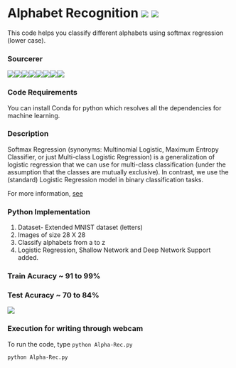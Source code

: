 # Alphabet Recognition [![](https://img.shields.io/github/license/sourcerer-io/hall-of-fame.svg?colorB=ff0000)](https://github.com/akshaybahadur21/Alphabet-Recognition-EMNIST/blob/master/LICENSE.txt)  [![](https://img.shields.io/badge/Akshay-Bahadur-brightgreen.svg?colorB=ff0000)](https://akshaybahadur.com)
This code helps you classify different alphabets using softmax regression (lower case).

### Sourcerer
[![](https://sourcerer.io/fame/akshaybahadur21/akshaybahadur21/Alphabet-Recognition-EMNIST/images/0)](https://sourcerer.io/fame/akshaybahadur21/akshaybahadur21/Alphabet-Recognition-EMNIST/links/0)[![](https://sourcerer.io/fame/akshaybahadur21/akshaybahadur21/Alphabet-Recognition-EMNIST/images/1)](https://sourcerer.io/fame/akshaybahadur21/akshaybahadur21/Alphabet-Recognition-EMNIST/links/1)[![](https://sourcerer.io/fame/akshaybahadur21/akshaybahadur21/Alphabet-Recognition-EMNIST/images/2)](https://sourcerer.io/fame/akshaybahadur21/akshaybahadur21/Alphabet-Recognition-EMNIST/links/2)[![](https://sourcerer.io/fame/akshaybahadur21/akshaybahadur21/Alphabet-Recognition-EMNIST/images/3)](https://sourcerer.io/fame/akshaybahadur21/akshaybahadur21/Alphabet-Recognition-EMNIST/links/3)[![](https://sourcerer.io/fame/akshaybahadur21/akshaybahadur21/Alphabet-Recognition-EMNIST/images/4)](https://sourcerer.io/fame/akshaybahadur21/akshaybahadur21/Alphabet-Recognition-EMNIST/links/4)[![](https://sourcerer.io/fame/akshaybahadur21/akshaybahadur21/Alphabet-Recognition-EMNIST/images/5)](https://sourcerer.io/fame/akshaybahadur21/akshaybahadur21/Alphabet-Recognition-EMNIST/links/5)[![](https://sourcerer.io/fame/akshaybahadur21/akshaybahadur21/Alphabet-Recognition-EMNIST/images/6)](https://sourcerer.io/fame/akshaybahadur21/akshaybahadur21/Alphabet-Recognition-EMNIST/links/6)[![](https://sourcerer.io/fame/akshaybahadur21/akshaybahadur21/Alphabet-Recognition-EMNIST/images/7)](https://sourcerer.io/fame/akshaybahadur21/akshaybahadur21/Alphabet-Recognition-EMNIST/links/7)

### Code Requirements
You can install Conda for python which resolves all the dependencies for machine learning.

### Description
Softmax Regression (synonyms: Multinomial Logistic, Maximum Entropy Classifier, or just Multi-class Logistic Regression) is a generalization of logistic regression that we can use for multi-class classification (under the assumption that the classes are mutually exclusive). In contrast, we use the (standard) Logistic Regression model in binary classification tasks.

For more information, [see](https://www.kdnuggets.com/2016/07/softmax-regression-related-logistic-regression.html)


### Python  Implementation

1) Dataset- Extended MNIST dataset (letters)
2) Images of size 28 X 28
3) Classify alphabets from a to z
4) Logistic Regression, Shallow Network and Deep Network Support added.

### Train Acuracy ~ 91 to 99%
### Test Acuracy ~ 70 to 84%

<img src="https://github.com/akshaybahadur21/Alphabet-Recognition-EMNIST/blob/master/emnist.gif">

### Execution for writing through webcam
To run the code, type `python Alpha-Rec.py`

```
python Alpha-Rec.py
```






